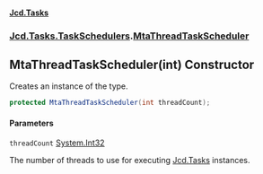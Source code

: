 #### [Jcd.Tasks](index.md 'index')
### [Jcd.Tasks.TaskSchedulers](Jcd.Tasks.TaskSchedulers.md 'Jcd.Tasks.TaskSchedulers').[MtaThreadTaskScheduler](Jcd.Tasks.TaskSchedulers.MtaThreadTaskScheduler.md 'Jcd.Tasks.TaskSchedulers.MtaThreadTaskScheduler')

## MtaThreadTaskScheduler(int) Constructor

Creates an instance of the type.

```csharp
protected MtaThreadTaskScheduler(int threadCount);
```
#### Parameters

<a name='Jcd.Tasks.TaskSchedulers.MtaThreadTaskScheduler.MtaThreadTaskScheduler(int).threadCount'></a>

`threadCount` [System.Int32](https://docs.microsoft.com/en-us/dotnet/api/System.Int32 'System.Int32')

The number of threads to use for executing [Jcd.Tasks](Jcd.Tasks.md 'Jcd.Tasks') instances.